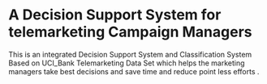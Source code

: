 # A Decision Support System for telemarketing Campaign Managers
This is an integrated Decision Support System and Classification System Based on UCI_Bank Telemarketing Data Set which helps the marketing managers take best decisions and save time and reduce point less efforts .
